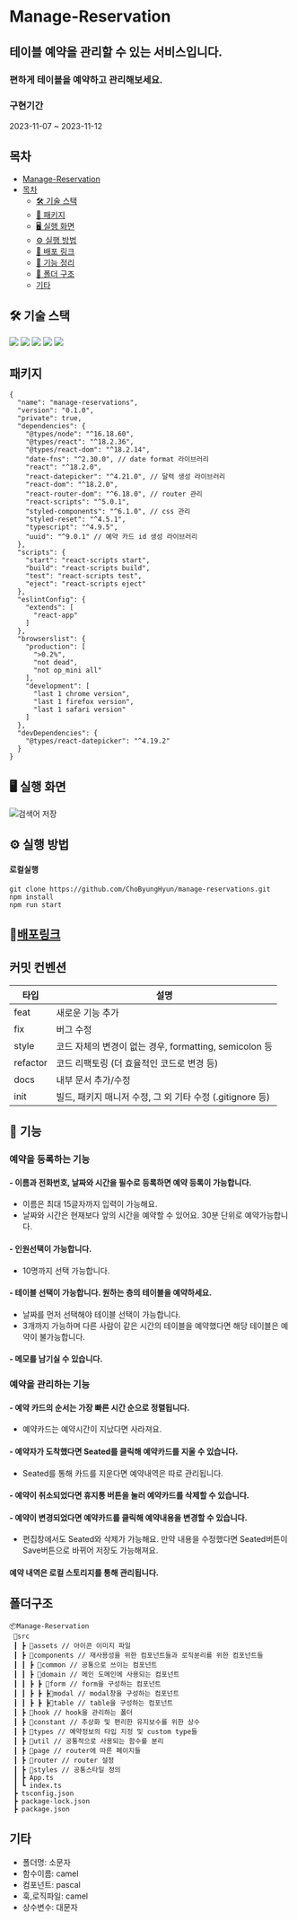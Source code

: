 # Manage-Reservation

## 테이블 예약을 관리할 수 있는 서비스입니다.

### 편하게 테이블을 예약하고 관리해보세요.

### 구현기간

2023-11-07 ~ 2023-11-12


## 목차

- [Manage-Reservation](#Manage-Reservation)
- [목차](#목차)
  - [🛠️ 기술 스택](#️-기술-스택)
  - [🚀 패키지](#-패키지)
  - [🖥️ 실행 화면](#-실행-화면)
  - [⚙️ 실행 방법](#️-실행-방법)
  - [🔗 배포 링크](#-배포-링크)
  - [🧰 기능 정리](#-기능-정리)
  - [📂 폴더 구조](#-폴더-구조)
  - [ 기타](#-기타)

## 🛠️ 기술 스택

<img src="https://img.shields.io/badge/Typescript-blue?style=square"/> 
<img src="https://img.shields.io/badge/React-61DAFB?style=flat-square&logo=React&logoColor=white"/> 
<img src="https://img.shields.io/badge/styledcomponents-DB7093?style=flat-square&logo=styled-components&logoColor=white"/> <img src="https://img.shields.io/badge/GitHub-181717?style=flat-square&logo=GitHub&logoColor=white"/>
<img src="https://img.shields.io/badge/git-F05032?style=flat&logo=git&logoColor=white">

## 패키지

```
{
  "name": "manage-reservations",
  "version": "0.1.0",
  "private": true,
  "dependencies": {
    "@types/node": "^16.18.60",
    "@types/react": "^18.2.36",
    "@types/react-dom": "^18.2.14",
    "date-fns": "^2.30.0", // date format 라이브러리
    "react": "^18.2.0",
    "react-datepicker": "^4.21.0", // 달력 생성 라이브러리
    "react-dom": "^18.2.0",
    "react-router-dom": "^6.18.0", // router 관리
    "react-scripts": "^5.0.1",
    "styled-components": "^6.1.0", // css 관리
    "styled-reset": "^4.5.1",
    "typescript": "^4.9.5",
    "uuid": "^9.0.1" // 예약 카드 id 생성 라이브러리
  },
  "scripts": {
    "start": "react-scripts start",
    "build": "react-scripts build",
    "test": "react-scripts test",
    "eject": "react-scripts eject"
  },
  "eslintConfig": {
    "extends": [
      "react-app"
    ]
  },
  "browserslist": {
    "production": [
      ">0.2%",
      "not dead",
      "not op_mini all"
    ],
    "development": [
      "last 1 chrome version",
      "last 1 firefox version",
      "last 1 safari version"
    ]
  },
  "devDependencies": {
    "@types/react-datepicker": "^4.19.2"
  }
}
```

## <span id="screen">🖥️ 실행 화면</span>

![검색어 저장](https://github.com/ChoByungHyun/clinical-trial-search/assets/102468625/94d80711-181e-4aa7-a919-aa759e854f61)

## ⚙️ 실행 방법

#### 로컬실행

```
git clone https://github.com/ChoByungHyun/manage-reservations.git
npm install
npm run start
```

## 🔗[배포링크](http://manage-reservations.vercel.app)

## 커밋 컨벤션

| 타입     | 설명                                                      |
| -------- | --------------------------------------------------------- |
| feat     | 새로운 기능 추가                                          |
| fix      | 버그 수정                                                 |
| style    | 코드 자체의 변경이 없는 경우, formatting, semicolon 등    |
| refactor | 코드 리팩토링 (더 효율적인 코드로 변경 등)                |
| docs     | 내부 문서 추가/수정                                       |
| init     | 빌드, 패키지 매니저 수정, 그 외 기타 수정 (.gitignore 등) |

## 🧰 기능

### 예약을 등록하는 기능

#### - 이름과 전화번호, 날짜와 시간을 필수로 등록하면 예약 등록이 가능합니다.

- 이름은 최대 15글자까지 입력이 가능해요.
- 날짜와 시간은 현재보다 앞의 시간을 예약할 수 있어요. 30분 단위로 예약가능합니다.

#### - 인원선택이 가능합니다.

- 10명까지 선택 가능합니다.

#### - 테이블 선택이 가능합니다. 원하는 층의 테이블을 예약하세요.

- 날짜를 먼저 선택해야 테이블 선택이 가능합니다.
- 3개까지 가능하며 다른 사람이 같은 시간의 테이블을 예약했다면 해당 테이블은 예약이 불가능합니다.

#### - 메모를 남기실 수 있습니다.

### 예약을 관리하는 기능

#### - 예약 카드의 순서는 가장 빠른 시간 순으로 정렬됩니다.

- 예약카드는 예약시간이 지났다면 사라져요.

#### - 예약자가 도착했다면 Seated를 클릭해 예약카드를 지울 수 있습니다.

- Seated를 통해 카드를 지운다면 예약내역은 따로 관리됩니다.

#### - 예약이 취소되었다면 휴지통 버튼을 눌러 예약카드를 삭제할 수 있습니다.

#### - 예약이 변경되었다면 예약카드를 클릭해 예약내용을 변경할 수 있습니다.

- 편집창에서도 Seated와 삭제가 가능해요. 만약 내용을 수정했다면 Seated버튼이 Save버튼으로 바뀌어 저장도 가능해져요.

#### 예약 내역은 로컬 스토리지를 통해 관리됩니다.

## <span id="folder">폴더구조</span>

```
📦Manage-Reservation
 📂src
 ┃ ┣ 📂assets // 아이콘 이미지 파일
 ┃ ┣ 📂components // 재사용성을 위한 컴포넌트들과 로직분리를 위한 컴포넌트들
 ┃ ┃ ┣ 📂common // 공통으로 쓰이는 컴포넌트
 ┃ ┃ ┣ 📂domain // 메인 도메인에 사용되는 컴포넌트
 ┃ ┃ ┣ ┣ 📂form // form을 구성하는 컴포넌트
 ┃ ┃ ┣ ┣ ┣📂modal // modal창을 구성하는 컴포넌트
 ┃ ┃ ┣ ┣ ┣📂table // table을 구성하는 컴포넌트
 ┃ ┣ 📂hook // hook을 관리하는 폴더
 ┃ ┣ 📂constant // 추상화 및 편리한 유지보수를 위한 상수
 ┃ ┣ 📂types // 예약정보의 타입 지정 및 custom type들
 ┃ ┣ 📂util // 공통적으로 사용되는 함수를 분리
 ┃ ┣ 📂page // router에 따른 페이지들
 ┃ ┣ 📂router // router 설정
 ┃ ┣ 📂styles // 공통스타일 정의
 ┃ ┣ App.ts
 ┃ ┗ index.ts
 ┣ tsconfig.json
 ┣ package-lock.json
 ┣ package.json
```

## 기타

- 폴더명: 소문자
- 함수이름: camel
- 컴포넌트: pascal
- 훅,로직파일: camel
- 상수변수: 대문자
